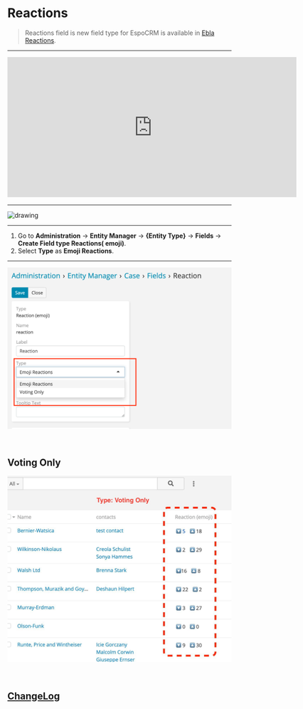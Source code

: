 # Reactions  <a href="https://www.eblasoft.com.tr/espocrm-extension-page/espocrm-ebla-reactions" target="_blank" id="ext-version" data-id="636ce5a5c0c107e82"></a>

> Reactions field is new field type for EspoCRM is available
> in [Ebla Reactions](https://www.eblasoft.com.tr/espocrm-extension-page/reactions).

---

<iframe width="650" height="315" src="https://www.youtube.com/embed/wvykIHG2Vxs" frameborder="0" allow="accelerometer; autoplay; clipboard-write; encrypted-media; gyroscope; picture-in-picture" allowfullscreen></iframe>

---

<img src="https://eblasoft.github.io/documentation/_static/images/extensions/reactions/reactions.png" alt="drawing" style="width:200px;"/>

---

1. Go to **Administration** -> **Entity Manager** -> **{Entity Type}** -> **Fields** -> **Create Field type Reactions(
   emoji)**.
2. Select **Type** as **Emoji Reactions**.

---

![Reactions](../../_static/images/extensions/reactions/reactions-op.png)

<br>

## Voting Only

![Voting Only](../../_static/images/extensions/reactions/voting-only.png)

<br>

## <font color=gray> [ChangeLog](changelog.md) </font>